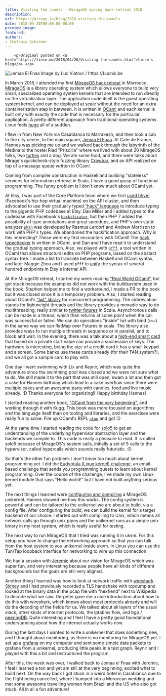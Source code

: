 ```yaml
---
title: Visiting the camels - MirageOS spring hack retreat 2018
description:
url: https://mirage.io/blog/2018-visiting-the-camels
date: 2018-04-20T00:00:00-00:00
preview_image:
featured:
authors:
- Stefanie Schirmer
---
```



        <p>Original posted on <a href="https://linse.me/2018/04/20/Visiting-the-camels.html">linse's blog</a>.</p>
<p><img src="https://upload.wikimedia.org/wikipedia/commons/7/7f/Maroc_Marrakech_Jemaa-el-Fna_Luc_Viatour.JPG" alt="Jemaa El Fnaa"/>
Image by Luc Viatour / https://Lucnix.be</p>
<p>In March 2018, I attended my first <a href="http://retreat.mirage.io/">MirageOS hack retreat</a> in Morrocco.
<a href="https://mirage.io/">MirageOS</a> is a library operating system which allows everyone to build very small, specialized operating system kernels that are intended to run directly on the virtualization layer.
The application code itself is the guest operating system kernel, and can be deployed at scale without the need for an extra containerization step in between.
It is written in <a href="https://ocaml.org/learn/description.html">OCaml</a> and each kernel is built only with exactly the code that is necessary for the particular application.
A pretty different approach from traditional operating systems. Linux feels <a href="https://www.linuxcounter.net/statistics/kernel - [404 Not Found]">huge</a> all of a sudden.</p>
<p>I flew in from New York via Casablanca to Marrakesh, and then took a cab to the city center, to the main square, <a href="https://en.wikipedia.org/wiki/Jemaa_el-Fnaa">Jemaa El Fnaa</a>.
At Cafe de France, Hannes was picking me up and we walked back through the labyrinth of the Medina to the hostel Riad &quot;Priscilla&quot; where we lived with about 20 MirageOS folks, two <a href="https://www.instagram.com/p/BgPaVbuD3Y3/?taken-by=l1ns3">turtles</a> and a dog.
We ate some food, and there were talks about Mirage's quickcheck-style fuzzing library <a href="https://github.com/stedolan/crowbar">Crowbar</a>, and an API realized on top of a message queue written in OCaml.</p>
<p>Coming from compiler construction in Haskell and building &quot;stateless&quot; services for information retrieval in Scala, I have a good grasp of functional programming. The funny problem is I don't know much about OCaml yet.</p>
<p>At Etsy, I was part of the Core Platform team where we first <a href="https://www.youtube.com/watch?v=75j1RRxxARI">used hhvm</a> (Facebook's hip-hop virtual machine) on the API cluster, and then advocated to use their gradually typed <a href="http://hacklang.org/">&quot;hack&quot; language</a> to introduce typing to the gigantic PHP codebase at Etsy. Dan Miller and I added types to the codebase with Facebook's <a href="https://docs.hhvm.com/hack/tools/hackificator"><code>hackificator</code></a>, but then
PHP 7 added the possibility of type annotations and great speedups, and PHP's own static analyzer <a href="https://github.com/phan/phan"><code>phan</code></a> was developed by Rasmus Lerdorf and Andrew Morrison to work with PHP's types.
We abandoned the hackification approach.
Why is this interesting? These were my first encounters with OCaml! The <a href="https://docs.hhvm.com/hack/typechecker/introduction">hack typechecker</a> is written in OCaml, and Dan and I have read it to understand the gradual typing approach.
Also, we played with <a href="https://github.com/facebook/pfff/wiki/Main"><code>pfff</code></a>, a tool written in OCaml that allows structural edits on PHP programs, based on the abstact syntax tree.
I made a list to translate between Haskell and OCaml syntax, and later Maggie Zhou and I used <code>pfff</code> to <a href="https://codeascraft.com/author/sschirmer/">unify</a> the syntax of several hundred endpoints in Etsy's internal API.</p>
<p>At the MirageOS retreat, I started my week reading <a href="https://dev.realworldocaml.org/">&quot;Real World OCaml&quot;</a>, but got stuck because the examples did not work with the buildsystem used in the book. Stephen helped me to find a workaround, I made a PR to the book but it was closed since it is a temporary problem. Also, I started reading about OCaml's <a href="https://mirage.io/docs/tutorial-lwt">&quot;lwt&quot; library</a> for concurrent programming. The abbreviation stands for lightweight threads and the library provides a monadic way to do multithreading, really similar to <a href="https://twitter.github.io/util/docs/com/twitter/util/Future.html">twitter futures</a> in Scala. Asynchronous calls can be made in a thread, which then returns at some point when the call was successful or failed. We can  do operations &quot;inside&quot; lwt with bind (<code>&gt;&gt;=</code>) in the same way we can flatMap over Futures in scala. The library also provides ways to run multiple threads in sequence or in parallel, and to block and wait.
In the evening, there was a talk about a <a href="https://github.com/cfcs/mirage-ocra-demo">high-end smart card</a> that based on a private start value can provide a succession of keys. The hardware is interesting, being the size of a credit card it has a small keypad and a screen. Some banks use these cards already (for their TAN system?), and we all got a sample card to play with.</p>
<p>One day I went swimming with Lix and Reynir, which was quite the adventure since the swimming pool was closed and we were not sure what to do. We still made it to the part that was still open, swam a lot and then got a cake for Hannes birthday which lead to a cake overflow since there were multiple cakes and an awesome party with candles, food and live music already. :D Thanks everyone for organizing!! Happy birthday Hannes!</p>
<p>I started reading another book, <a href="http://ocaml-book.com/">&quot;OCaml from the very beginning&quot;</a>, and working through it with Kugg. This book was more focused on algorithms and the language itself than on tooling and libraries, and the exercises were really fun to solve. Fire up OCaml's REPL <a href="https://github.com/diml/utop"><code>utop</code></a> and go! :D</p>
<p>At the same time I started reading the code for <a href="https://github.com/solo5/solo5">solo5</a> to get an understanding of the underlying hypervisor abstraction layer and the backends we compile to. This code is really a pleasure to read.
It is called solo5 because of MirageOS's system calls, initially a set of 5 calls to the hypervisor, called hypercalls which sounds really futuristic. :D</p>
<p>So that's the other fun problem: I don't know too much about kernel programming yet. I did the <a href="http://eudyptula-challenge.org/">Eudyptula (Linux kernel) challenge</a>, an email-based challenge that sends you programming quests to learn about kernel programming.
Over the course of the challenge, I've made my own Linux kernel module that says &quot;Hello world!&quot; but I have not built anything serious yet.</p>
<p>The next things I learned were <a href="https://mirage.io/docs/hello-world">configuring and compiling</a> a MirageOS unikernel. Hannes showed me how this works.
The config system is powerful and can be tailored to the unikernel we are about to build, via a config file.
After configuring the build, we can build the kernel for a target backend of our choice. I started out with compiling to Unix, which means all network calls go through unix pipes and the unikernel runs as a simple unix binary in my host system, which is really useful for testing.</p>
<p>The next way to run MirageOS that I tried was running it in ukvm. For this setup you have to change the networking approach so that you can talk from the host system to you unikernel inside ukvm. In Linux you can use the Tun/Tap loopback interface for networking to wire up this connection.</p>
<p>We had a session with <a href="https://hackingwithcare.in/about-2/">Jeremie</a> about our vision for MirageOS which was super fun, and very interesting because people have all kinds of different backgrounds but the goals are still very aligned.</p>
<p>Another thing I learned was how to look at network traffic with <a href="https://www.wireshark.org/">wireshark</a>. <a href="https://s4y.us/">Sidney</a> and I had previously recorded a TLS handshake with tcpdump and looked at the binary data in the pcap file with &quot;hexfiend&quot; next to Wikipedia to decode what we saw.
Derpeter gave me a nice introduction about how to do this with wireshark, which knows about most protocols already and will do the decoding of the fields for us. We talked about all layers of the usual stack, other kinds of internet protocols, the iptables flow, and bgp / <a href="https://www.peeringdb.com/net/12276">peeringDB</a>. Quite interesting and I feel I have a pretty good foundational understanding about how the internet actually works now.</p>
<p>During the last days I wanted to write a unikernel that does something new, and I thought about monitoring, as there is no monitoring for MirageOS yet. I set up a <a href="https://grafana.com/">grafana</a> on my computer and sent some simple data packets to grafana from a unikernel, producing little peaks in a test graph. Reynir and I played with this a bit and restructured the program.</p>
<p>After this, the week was over, I walked back to Jemaa el Fnaa with Jeremie, I feel I learned a ton and yet am still at the very beginning, excited what to build next. On the way back I got stuck in a weird hotel in Casablanca due to the flight being cancelled, where I bumped into a Moroccan wedding and met some awesome travelling women from Brazil and the US who also got stuck. All in all a fun adventure!</p>
<p><img src="https://scontent-frt3-2.cdninstagram.com/vp/b7383ad87744d99eae8940b38789fc94/5B58DFFC/t51.2885-15/e35/28764104_231320117439563_2956918922680467456_n.jpg" alt=""/></p>

      
